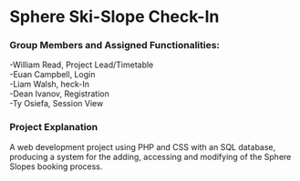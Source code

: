 # Sphere Ski-Slope Check-In



### Group Members and Assigned Functionalities:
-William Read, Project Lead/Timetable  
-Euan Campbell, Login  
-Liam Walsh, heck-In  
-Dean Ivanov, Registration  
-Ty Osiefa, Session View  

### Project Explanation
A web development project using PHP and CSS with an SQL database, producing a system for the adding, accessing and modifying of the Sphere Slopes booking process.

